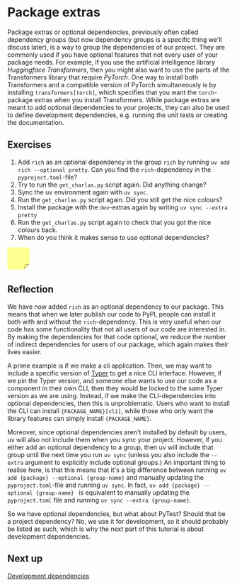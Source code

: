 # Package extras
Package extras or optional dependencies, previously often called dependency groups (but now dependency groups is a specific thing we'll discuss later), is a way to group the dependencies of our project.
They are commonly used if you have optional features that not every user of your package needs.
For example, if you use the artificial intelligence library *Huggingface Transformers*, then you might also want to use the parts of the Transformers library that require *PyTorch*.
One way to install both Transformers and a compatible version of PyTorch simultaneously is by installing `transformers[torch]`, which specifies that you want the `torch`-package extras when you install Transformers.
While package extras are meant to add optional dependencies to your projects, they can also be used to define development dependencies, e.g. running the unit tests or creating the documentation.

## Exercises
1. Add `rich` as an optional dependency in the group `rich` by running `uv add rich --optional pretty`. Can you find the `rich`-dependency in the `pyproject.toml`-file?
2. Try to run the `get_charlas.py` script again. Did anything change?
2. Sync the uv environment again with `uv sync`.
3. Run the `get_charlas.py` script again. Did you still get the nice colours?
4. Install the package with the `dev`-extras again by writing `uv sync --extra pretty`
5. Run the `get_charlas.py` script again to check that you got the nice colours back.
6. When do you think it makes sense to use optional dependencies?

<img src="../../../assets/post_it_yellow.svg" alt="Illustration of a pink post it note" width="50px" />

## Reflection
We have now added `rich` as an optional dependency to our package.
This means that when we later publish our code to PyPI, people can install it both with and without the `rich`-dependency.
This is very useful when our code has some functionality that not all users of our code are interested in.
By making the dependencies for that code optional, we reduce the number of indirect dependencies for users of our package, which again makes their lives easier.

A prime example is if we make a cli application.
Then, we may want to include a specific version of [Typer](https://typer.tiangolo.com) to get a nice CLI interface.
However, if we pin the Typer version, and someone else wants to use our code as a component in their own CLI, then they would be locked to the same Typer version as we are using.
Instead, if we make the CLI-dependencies into optional dependencies, then this is unproblematic.
Users who want to install the CLI can install `{PACKAGE_NAME}[cli]`, while those who only want the library features can simply install `{PACKAGE_NAME}`.

Moreover, since optional dependencies aren't installed by default by users, uv will also not include them when you sync your project.
However, if you either add an optional dependency to a group, then uv will include that group until the next time you run `uv sync` (unless you also include the `--extra` argument to explicitly include optional groups.)
An important thing to realise here, is that this means that it's a big difference between running `uv add {package} --optional {group-name}` and manually updating the `pyproject.toml`-file and running `uv sync`.
In fact, `uv add {package} --optional {group-name} ` is equivalent to manually updating the `pyproject.toml` file and running `uv sync --extra {group-name}`.

So we have optional dependencies, but what about PyTest? Should that be a project dependency?
No, we use it for development, so it should probably be listed as such, which is why the next part of this tutorial is about development dependencies.

## Next up
[Development dependencies](./08-dev-dependencies.md)
